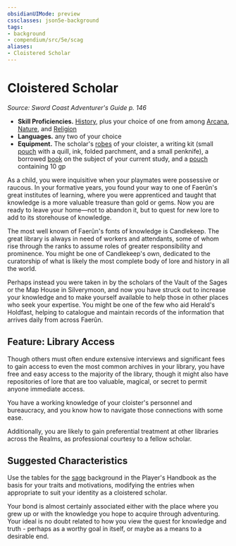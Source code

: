 ```yaml
---
obsidianUIMode: preview
cssclasses: json5e-background
tags:
- background
- compendium/src/5e/scag
aliases:
- Cloistered Scholar
---
```

# Cloistered Scholar
*Source: Sword Coast Adventurer's Guide p. 146*  


- **Skill Proficiencies.** [History](skills.md#History), plus your choice of one from among [Arcana](skills.md#Arcana), [Nature](skills.md#Nature), and [Religion](skills.md#Religion)  
- **Languages.** any two of your choice  
- **Equipment.** The scholar's [robes](/3-Mechanics/CLI/items/robe-xphb.md) of your cloister, a writing kit (small [pouch](/3-Mechanics/CLI/items/pouch-xphb.md) with a quill, ink, folded parchment, and a small penknife), a borrowed [book](/3-Mechanics/CLI/items/book-xphb.md) on the subject of your current study, and a [pouch](/3-Mechanics/CLI/items/pouch-xphb.md) containing 10 gp  

As a child, you were inquisitive when your playmates were possessive or raucous. In your formative years, you found your way to one of Faerûn's great institutes of learning, where you were apprenticed and taught that knowledge is a more valuable treasure than gold or gems. Now you are ready to leave your home—not to abandon it, but to quest for new lore to add to its storehouse of knowledge.

The most well known of Faerûn's fonts of knowledge is Candlekeep. The great library is always in need of workers and attendants, some of whom rise through the ranks to assume roles of greater responsibility and prominence. You might be one of Candlekeep's own, dedicated to the curatorship of what is likely the most complete body of lore and history in all the world.

Perhaps instead you were taken in by the scholars of the Vault of the Sages or the Map House in Silverymoon, and now you have struck out to increase your knowledge and to make yourself available to help those in other places who seek your expertise. You might be one of the few who aid Herald's Holdfast, helping to catalogue and maintain records of the information that arrives daily from across Faerûn.

## Feature: Library Access

Though others must often endure extensive interviews and significant fees to gain access to even the most common archives in your library, you have free and easy access to the majority of the library, though it might also have repositories of lore that are too valuable, magical, or secret to permit anyone immediate access.

You have a working knowledge of your cloister's personnel and bureaucracy, and you know how to navigate those connections with some ease.

Additionally, you are likely to gain preferential treatment at other libraries across the Realms, as professional courtesy to a fellow scholar.

## Suggested Characteristics

Use the tables for the [sage](/3-Mechanics/CLI/backgrounds/sage-xphb.md) background in the Player's Handbook as the basis for your traits and motivations, modifying the entries when appropriate to suit your identity as a cloistered scholar.

Your bond is almost certainly associated either with the place where you grew up or with the knowledge you hope to acquire through adventuring. Your ideal is no doubt related to how you view the quest for knowledge and truth - perhaps as a worthy goal in itself, or maybe as a means to a desirable end.